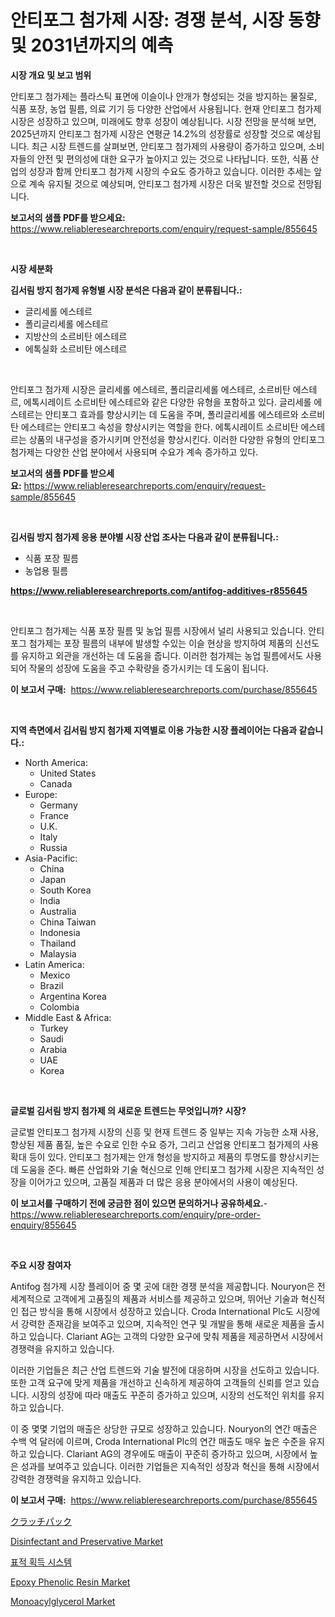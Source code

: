 <p><h1>안티포그 첨가제 시장: 경쟁 분석, 시장 동향 및 2031년까지의 예측</h1></p><p><strong>시장 개요 및 보고 범위</strong></p>
<p><p>안티포그 첨가제는 플라스틱 표면에 이슬이나 안개가 형성되는 것을 방지하는 물질로, 식품 포장, 농업 필름, 의료 기기 등 다양한 산업에서 사용됩니다. 현재 안티포그 첨가제 시장은 성장하고 있으며, 미래에도 향후 성장이 예상됩니다. 시장 전망을 분석해 보면, 2025년까지 안티포그 첨가제 시장은 연평균 14.2%의 성장률로 성장할 것으로 예상됩니다. 최근 시장 트렌드를 살펴보면, 안티포그 첨가제의 사용량이 증가하고 있으며, 소비자들의 안전 및 편의성에 대한 요구가 높아지고 있는 것으로 나타납니다. 또한, 식품 산업의 성장과 함께 안티포그 첨가제 시장의 수요도 증가하고 있습니다. 이러한 추세는 앞으로 계속 유지될 것으로 예상되며, 안티포그 첨가제 시장은 더욱 발전할 것으로 전망됩니다.</p></p>
<p><strong>보고서의 샘플 PDF를 받으세요:</strong> <a href="https://www.reliableresearchreports.com/enquiry/request-sample/855645">https://www.reliableresearchreports.com/enquiry/request-sample/855645</a></p>
<p>&nbsp;</p>
<p><strong>시장 세분화</strong></p>
<p><strong>김서림 방지 첨가제 유형별 시장 분석은 다음과 같이 분류됩니다.:</strong></p>
<p><ul><li>글리세롤 에스테르</li><li>폴리글리세롤 에스테르</li><li>지방산의 소르비탄 에스테르</li><li>에톡실화 소르비탄 에스테르</li></ul></p>
<p>&nbsp;</p>
<p><p>안티포그 첨가제 시장은 글리세롤 에스테르, 폴리글리세롤 에스테르, 소르비탄 에스테르, 에톡시레이트 소르비탄 에스테르와 같은 다양한 유형을 포함하고 있다. 글리세롤 에스테르는 안티포그 효과를 향상시키는 데 도움을 주며, 폴리글리세롤 에스테르와 소르비탄 에스테르는 안티포그 속성을 향상시키는 역할을 한다. 에톡시레이트 소르비탄 에스테르는 상품의 내구성을 증가시키며 안전성을 향상시킨다. 이러한 다양한 유형의 안티포그 첨가제는 다양한 산업 분야에서 사용되며 수요가 계속 증가하고 있다.</p></p>
<p><strong>보고서의 샘플 PDF를 받으세요:</strong>&nbsp;<a href="https://www.reliableresearchreports.com/enquiry/request-sample/855645">https://www.reliableresearchreports.com/enquiry/request-sample/855645</a></p>
<p>&nbsp;</p>
<p><strong> 김서림 방지 첨가제 응용 분야별 시장 산업 조사는 다음과 같이 분류됩니다.:</strong></p>
<p><ul><li>식품 포장 필름</li><li>농업용 필름</li></ul></p>
<p><strong><a href="https://www.reliableresearchreports.com/antifog-additives-r855645">https://www.reliableresearchreports.com/antifog-additives-r855645</a></strong></p>
<p>&nbsp;</p>
<p><p>안티포그 첨가제는 식품 포장 필름 및 농업 필름 시장에서 널리 사용되고 있습니다. 안티포그 첨가제는 포장 필름의 내부에 발생할 수있는 이슬 현상을 방지하여 제품의 신선도를 유지하고 외관을 개선하는 데 도움을 줍니다. 이러한 첨가제는 농업 필름에서도 사용되어 작물의 성장에 도움을 주고 수확량을 증가시키는 데 도움이 됩니다.</p></p>
<p><strong>이 보고서 구매:</strong>&nbsp; <a href="https://www.reliableresearchreports.com/purchase/855645">https://www.reliableresearchreports.com/purchase/855645</a></p>
<p>&nbsp;</p>
<p><strong>지역 측면에서 김서림 방지 첨가제 지역별로 이용 가능한 시장 플레이어는 다음과 같습니다.:</strong></p>
<p><ul>
    <li>
        North America:
        <ul>
            <li>United States</li>
            <li>Canada</li>
        </ul>
    </li>
    <li>
        Europe:
        <ul>
            <li>Germany</li>
            <li>France</li>
            <li>U.K.</li>
            <li>Italy</li>
            <li>Russia</li>
        </ul>
    </li>
    <li>
        Asia-Pacific:
        <ul>
            <li>China</li>
            <li>Japan</li>
            <li>South Korea</li>
            <li>India</li>
            <li>Australia</li>
            <li>China Taiwan</li>
            <li>Indonesia</li>
            <li>Thailand</li>
            <li>Malaysia</li>
        </ul>
    </li>
    <li>
        Latin America:
        <ul>
            <li>Mexico</li>
            <li>Brazil</li>
            <li>Argentina Korea</li>
            <li>Colombia</li>
        </ul>
    </li>
    <li>
        Middle East & Africa:
        <ul>
            <li>Turkey</li>
            <li>Saudi</li>
            <li>Arabia</li>
            <li>UAE</li>
            <li>Korea</li>
        </ul>
    </li>
    </ul></p>
<p>&nbsp;</p>
<p><strong>글로벌 김서림 방지 첨가제 의 새로운 트렌드는 무엇입니까? 시장?</strong></p>
<p><p>글로벌 안티포그 첨가제 시장의 신흥 및 현재 트렌드 중 일부는 지속 가능한 소재 사용, 향상된 제품 품질, 높은 수요로 인한 수요 증가, 그리고 산업용 안티포그 첨가제의 사용 확대 등이 있다. 안티포그 첨가제는 안개 형성을 방지하고 제품의 투명도를 향상시키는 데 도움을 준다. 빠른 산업화와 기술 혁신으로 인해 안티포그 첨가제 시장은 지속적인 성장을 이어가고 있으며, 고품질 제품과 더 많은 응용 분야에서의 사용이 예상된다.</p></p>
<p><strong>이 보고서를 구매하기 전에 궁금한 점이 있으면 문의하거나 공유하세요.</strong>- <a href="https://www.reliableresearchreports.com/enquiry/pre-order-enquiry/855645">https://www.reliableresearchreports.com/enquiry/pre-order-enquiry/855645</a></p>
<p>&nbsp;</p>
<p><strong>주요 시장 참여자</strong></p>
<p><p>Antifog 첨가제 시장 플레이어 중 몇 곳에 대한 경쟁 분석을 제공합니다. Nouryon은 전세계적으로 고객에게 고품질의 제품과 서비스를 제공하고 있으며, 뛰어난 기술과 혁신적인 접근 방식을 통해 시장에서 성장하고 있습니다. Croda International Plc도 시장에서 강력한 존재감을 보여주고 있으며, 지속적인 연구 및 개발을 통해 새로운 제품을 출시하고 있습니다. Clariant AG는 고객의 다양한 요구에 맞춰 제품을 제공하면서 시장에서 경쟁력을 유지하고 있습니다.</p><p>이러한 기업들은 최근 산업 트렌드와 기술 발전에 대응하며 시장을 선도하고 있습니다. 또한 고객 요구에 맞게 제품을 개선하고 신속하게 제공하여 고객들의 신뢰를 얻고 있습니다. 시장의 성장에 따라 매출도 꾸준히 증가하고 있으며, 시장의 선도적인 위치를 유지하고 있습니다.</p><p>이 중 몇몇 기업의 매출은 상당한 규모로 성장하고 있습니다. Nouryon의 연간 매출은 수백 억 달러에 이르며, Croda International Plc의 연간 매출도 매우 높은 수준을 유지하고 있습니다. Clariant AG의 경우에도 매출이 꾸준히 증가하고 있으며, 시장에서 높은 성과를 보여주고 있습니다. 이러한 기업들은 지속적인 성장과 혁신을 통해 시장에서 강력한 경쟁력을 유지하고 있습니다.</p></p>
<p><strong>이 보고서 구매:</strong>&nbsp;&nbsp;<a href="https://www.reliableresearchreports.com/purchase/855645">https://www.reliableresearchreports.com/purchase/855645</a></p>
<p><p><a href="https://github.com/qwpelcjko9242629/Market-Research-Report-List-1/blob/main/493431821318.md">クラッチパック</a></p><p><a href="https://issuu.com/reportprime-2/docs/disinfectant-and-preservative-market-size-2030.ppt">Disinfectant and Preservative Market</a></p><p><a href="https://github.com/AlbertotDouglas44367/Market-Research-Report-List-1/blob/main/406192419793.md">표적 획득 시스템</a></p><p><a href="https://extreme-scabiosa-c81.notion.site/Insights-into-Epoxy-Phenolic-Resin-Market-Size-Analysing-Market-Share-Trends-and-Growth-from-2024-07489e4be6f445fb9703b5009b7b7955">Epoxy Phenolic Resin Market</a></p><p><a href="https://issuu.com/reportprime-2/docs/monoacylglycerol-market-size-2030.pptx">Monoacylglycerol Market</a></p></p>